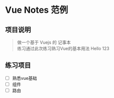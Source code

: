 # Vue Notes 范例

## 项目说明

> 做一个基于 Vuejs 的 记事本  
> 练习通过此次练习熟习Vue的基本用法
> Hello
> 123


## 练习项目

- [ ] 熟悉vue基础
- [ ] 组件
- [ ] 路由
